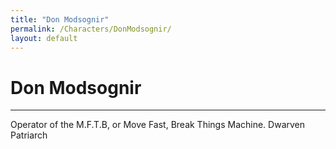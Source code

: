 ```yaml
---
title: "Don Modsognir"
permalink: /Characters/DonModsognir/
layout: default
---
```

# Don Modsognir
---
Operator of the M.F.T.B, or Move Fast, Break Things Machine. 
Dwarven Patriarch